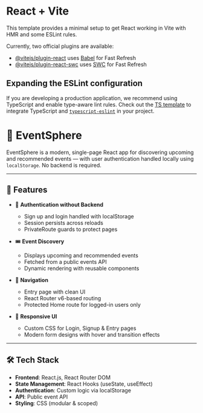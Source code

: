 # React + Vite

This template provides a minimal setup to get React working in Vite with HMR and some ESLint rules.

Currently, two official plugins are available:

- [@vitejs/plugin-react](https://github.com/vitejs/vite-plugin-react/blob/main/packages/plugin-react/README.md) uses [Babel](https://babeljs.io/) for Fast Refresh
- [@vitejs/plugin-react-swc](https://github.com/vitejs/vite-plugin-react-swc) uses [SWC](https://swc.rs/) for Fast Refresh

## Expanding the ESLint configuration

If you are developing a production application, we recommend using TypeScript and enable type-aware lint rules. Check out the [TS template](https://github.com/vitejs/vite/tree/main/packages/create-vite/template-react-ts) to integrate TypeScript and [`typescript-eslint`](https://typescript-eslint.io) in your project.

# 🎉 EventSphere

EventSphere is a modern, single-page React app for discovering upcoming and recommended events — with user authentication handled locally using `localStorage`. No backend is required.

---

## 🚀 Features

- 🔐 **Authentication without Backend**
  - Sign up and login handled with localStorage
  - Session persists across reloads
  - PrivateRoute guards to protect pages

- 🎟️ **Event Discovery**
  - Displays upcoming and recommended events
  - Fetched from a public events API
  - Dynamic rendering with reusable components

- 🧭 **Navigation**
  - Entry page with clean UI
  - React Router v6-based routing
  - Protected Home route for logged-in users only

- 💄 **Responsive UI**
  - Custom CSS for Login, Signup & Entry pages
  - Modern form designs with hover and transition effects

---

## 🛠️ Tech Stack

- **Frontend**: React.js, React Router DOM
- **State Management**: React Hooks (useState, useEffect)
- **Authentication**: Custom logic via localStorage
- **API**: Public event API
- **Styling**: CSS (modular & scoped)

